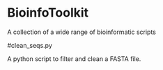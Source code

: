 # BioinfoToolkit
A collection of a wide range of bioinformatic scripts

#clean_seqs.py

A python script to filter and clean a FASTA file.
